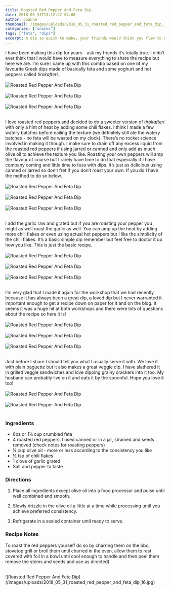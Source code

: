 ```yaml
---
title: Roasted Red Pepper And Feta Dip
date: 2018-05-31T13:12:22-04:00
author: Joanne
thumbnail: /images/uploads/2018_05_31_roasted_red_pepper_and_feta_dip_1.jpg
categories: ["snacks"]
tags: ["feta", "dips"]
excerpt: A dip so quick to make, your friends would think you flew to Greece to get it
---
```


I have been making this dip for years - ask my friends it’s totally true. I didn’t ever think that I would have to measure everything to share the recipe but here we are. I’m sure I came up with this combo based on one of my favourite Greek dips made of basically feta and some yoghurt and hot peppers called _tirokafteri_.
</br>
</br>
![Roasted Red Pepper And Feta Dip](/images/uploads/2018_05_31_roasted_red_pepper_and_feta_dip_2.jpg)
</br>
</br>
![Roasted Red Pepper And Feta Dip](/images/uploads/2018_05_31_roasted_red_pepper_and_feta_dip_3.jpg)
</br>
</br>
![Roasted Red Pepper And Feta Dip](/images/uploads/2018_05_31_roasted_red_pepper_and_feta_dip_4.jpg)
</br>
</br>

I love roasted red peppers and decided to do a sweeter version of _tirokafteri_ with only a hint of heat by adding some chili flakes. I think I made a few watery batches before nailing the texture (we definitely still ate the watery batches - no feta will be wasted on my clock). There’s no rocket science involved in making it though. I make sure to drain off any excess liquid from the roasted red peppers if using jarred or canned and only add as much olive oil to achieve the texture you like.  Roasting your own peppers will amp the flavour of course but I rarely have time to do that especially if I have company coming and little time to fuss with dips. It’s just as delicious using canned or jarred so don’t fret if you don’t roast your own. If you do I have the method to do so below.
</br>
</br>
![Roasted Red Pepper And Feta Dip](/images/uploads/2018_05_31_roasted_red_pepper_and_feta_dip_5.jpg)
</br>
</br>
![Roasted Red Pepper And Feta Dip](/images/uploads/2018_05_31_roasted_red_pepper_and_feta_dip_6.jpg)
</br>
</br>
![Roasted Red Pepper And Feta Dip](/images/uploads/2018_05_31_roasted_red_pepper_and_feta_dip_7.jpg)
</br>
</br>

I add the garlic raw and grated but if you are roasting your pepper you might as well roast the garlic as well. You can amp up the heat by adding more chili flakes or even using actual hot peppers but I like the simplicity of the chili flakes. It’s a basic simple dip remember but feel free to doctor it up how you like. This is just the basic recipe.
</br>
</br>
![Roasted Red Pepper And Feta Dip](/images/uploads/2018_05_31_roasted_red_pepper_and_feta_dip_8.jpg)
</br>
</br>
![Roasted Red Pepper And Feta Dip](/images/uploads/2018_05_31_roasted_red_pepper_and_feta_dip_9.jpg)
</br>
</br>
![Roasted Red Pepper And Feta Dip](/images/uploads/2018_05_31_roasted_red_pepper_and_feta_dip_10.jpg)
</br>
</br>

I’m very glad that I made it again for the workshop that we had recently because it has always been a great dip, a loved dip but I never warranted it important enough to get a recipe down on paper for it and on the blog. It seems it was a huge hit at both workshops and there were lots of questions about the recipe so here it is!
</br>
</br>
![Roasted Red Pepper And Feta Dip](/images/uploads/2018_05_31_roasted_red_pepper_and_feta_dip_11.jpg)
</br>
</br>
![Roasted Red Pepper And Feta Dip](/images/uploads/2018_05_31_roasted_red_pepper_and_feta_dip_12.jpg)
</br>
</br>
![Roasted Red Pepper And Feta Dip](/images/uploads/2018_05_31_roasted_red_pepper_and_feta_dip_13.jpg)
</br>
</br>

Just before I share I should tell you what I usually serve it with. We love it with plain baguette but it also makes a great veggie dip.  I have slathered it in grilled veggie sandwiches and love dipping grainy crackers into it too. My husband can probably live on it and eats it by the spoonful. Hope you love it too!
</br>
</br>
![Roasted Red Pepper And Feta Dip](/images/uploads/2018_05_31_roasted_red_pepper_and_feta_dip_14.jpg)
</br>
</br>
![Roasted Red Pepper And Feta Dip](/images/uploads/2018_05_31_roasted_red_pepper_and_feta_dip_15.jpg)
</br>
</br>

### Ingredients

* 6oz or 1&frac14; cup crumbled feta 
* 4 roasted red peppers. I used canned or in a jar, strained and seeds removed (check notes for roasting peppers)
* &frac14; cup olive oil - more or less according to the consistency you like 
* &frac12; tsp of chili flakes 
* 1 clove of garlic grated 
* Salt and pepper to taste 

### Directions 

1. Place all ingredients except olive oil into a food processor and pulse until well combined and smooth. 

1. Slowly drizzle in the olive oil a little at a time while processing until you achieve preferred consistency. 

1. Refrigerate in a sealed container until ready to serve. 

### Recipe Notes
To roast the red peppers yourself do so by charring them on the bbq, stovetop grill or broil them until charred in the oven, allow them to rest covered with foil in a bowl until cool enough to handle and then peel them remove the stems and seeds and use as directed)

</br>
![Roasted Red Pepper And Feta Dip](/images/uploads/2018_05_31_roasted_red_pepper_and_feta_dip_16.jpg)
